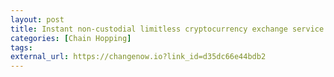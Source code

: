 ```yaml
---
layout: post
title: Instant non-custodial limitless cryptocurrency exchange service - ChangeNOW
categories: [Chain Hopping]
tags: 
external_url: https://changenow.io?link_id=d35dc66e44bdb2
---
```

